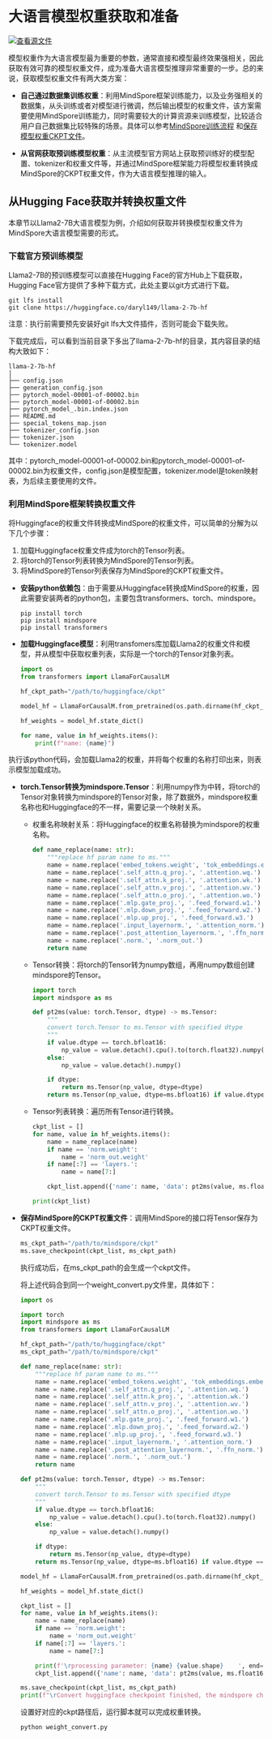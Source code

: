 # 大语言模型权重获取和准备

[![查看源文件](https://mindspore-website.obs.cn-north-4.myhuaweicloud.com/website-images/r2.4.0/resource/_static/logo_source.svg)](https://gitee.com/mindspore/docs/blob/r2.4.0/docs/mindspore/source_zh_cn/model_infer/ms_infer/weight_prepare.md)

模型权重作为大语言模型最为重要的参数，通常直接和模型最终效果强相关，因此获取有效可靠的模型权重文件，成为准备大语言模型推理非常重要的一步。总的来说，获取模型权重文件有两大类方案：

- **自己通过数据集训练权重**：利用MindSpore框架训练能力，以及业务强相关的数据集，从头训练或者对模型进行微调，然后输出模型的权重文件，该方案需要使用MindSpore训练能力，同时需要较大的计算资源来训练模型，比较适合用户自己数据集比较特殊的场景。具体可以参考[MindSpore训练流程](../../model_train/train_process/overview.md) 和[保存模型权重CKPT文件](https://www.mindspore.cn/docs/zh-CN/r2.4.0/api_python/mindspore/mindspore.save_checkpoint.html#mindspore.save_checkpoint)。

- **从官网获取预训练模型权重**：从主流模型官方网站上获取预训练好的模型配置、tokenizer和权重文件等，并通过MindSpore框架能力将模型权重转换成MindSpore的CKPT权重文件，作为大语言模型推理的输入。

## 从Hugging Face获取并转换权重文件

本章节以Llama2-7B大语言模型为例，介绍如何获取并转换模型权重文件为MindSpore大语言模型需要的形式。

### **下载官方预训练模型**

Llama2-7B的预训练模型可以直接在Hugging Face的官方Hub上下载获取，Hugging Face官方提供了多种下载方式，此处主要以git方式进行下载。

```shell
git lfs install
git clone https://huggingface.co/daryl149/llama-2-7b-hf
```

注意：执行前需要预先安装好git lfs大文件插件，否则可能会下载失败。

下载完成后，可以看到当前目录下多出了llama-2-7b-hf的目录，其内容目录的结构大致如下：

```shell
llama-2-7b-hf
│
├── config.json
├── generation_config.json
├── pytorch_model-00001-of-00002.bin
├── pytorch_model-00001-of-00002.bin
├── pytorch_model_.bin.index.json
├── README.md
├── special_tokens_map.json
├── tokenizer_config.json
├── tokenizer.json
└── tokenizer.model
```

其中：pytorch_model-00001-of-00002.bin和pytorch_model-00001-of-00002.bin为权重文件，config.json是模型配置，tokenizer.model是token映射表，为后续主要使用的文件。

### 利用MindSpore框架转换权重文件

将Huggingface的权重文件转换成MindSpore的权重文件，可以简单的分解为以下几个步骤：

1. 加载Huggingface权重文件成为torch的Tensor列表。
2. 将torch的Tensor列表转换为MindSpore的Tensor列表。
3. 将MindSpore的Tensor列表保存为MindSpore的CKPT权重文件。

- **安装python依赖包**：由于需要从Huggingface转换成MindSpore的权重，因此需要安装两者的python包，主要包含transformers、torch、mindspore。

    ```shell
    pip install torch
    pip install mindspore
    pip install transformers
    ```

- **加载Huggingface模型**：利用transfomers库加载Llama2的权重文件和模型，并从模型中获取权重列表，实际是一个torch的Tensor对象列表。

    ```python
    import os
    from transformers import LlamaForCausalLM

    hf_ckpt_path="/path/to/huggingface/ckpt"

    model_hf = LlamaForCausalM.from_pretrained(os.path.dirname(hf_ckpt_path))

    hf_weights = model_hf.state_dict()

    for name, value in hf_weights.items():
        print(f"name: {name}")
    ```

执行该python代码，会加载Llama2的权重，并将每个权重的名称打印出来，则表示模型加载成功。

- **torch.Tensor转换为mindspore.Tensor**：利用numpy作为中转，将torch的Tensor对象转换为mindspore的Tensor对象，除了数据外，mindspore权重名称也和Huggingface的不一样，需要记录一个映射关系。

    - 权重名称映射关系：将Huggingface的权重名称替换为mindspore的权重名称。

        ```python
        def name_replace(name: str):
            """replace hf param name to ms."""
            name = name.replace('embed_tokens.weight', 'tok_embeddings.embedding_weight')
            name = name.replace('.self_attn.q_proj.', '.attention.wq.')
            name = name.replace('.self_attn.k_proj.', '.attention.wk.')
            name = name.replace('.self_attn.v_proj.', '.attention.wv.')
            name = name.replace('.self_attn.o_proj.', '.attention.wo.')
            name = name.replace('.mlp.gate_proj.', '.feed_forward.w1.')
            name = name.replace('.mlp.down_proj.', '.feed_forward.w2.')
            name = name.replace('.mlp.up_proj.', '.feed_forward.w3.')
            name = name.replace('.input_layernorm.', '.attention_norm.')
            name = name.replace('.post_attention_layernorm.', '.ffn_norm.')
            name = name.replace('.norm.', '.norm_out.')
            return name
        ```

    - Tensor转换：将torch的Tensor转为numpy数组，再用numpy数组创建mindspore的Tensor。

        ```python
        import torch
        import mindspore as ms

        def pt2ms(value: torch.Tensor, dtype) -> ms.Tensor:
            """
            convert torch.Tensor to ms.Tensor with specified dtype
            """
            if value.dtype == torch.bfloat16:
                np_value = value.detach().cpu().to(torch.float32).numpy()
            else:
                np_value = value.detach().numpy()

            if dtype:
                return ms.Tensor(np_value, dtype=dtype)
            return ms.Tensor(np_value, dtype=ms.bfloat16) if value.dtype == torch.bfloat16 else ms.Tensor(np_value)
        ```

    - Tensor列表转换：遍历所有Tensor进行转换。

        ```python
        ckpt_list = []
        for name, value in hf_weights.items():
            name = name_replace(name)
            if name == 'norm.weight':
                name = 'norm_out.weight'
            if name[:7] == 'layers.':
                name = name[7:]

            ckpt_list.append({'name': name, 'data': pt2ms(value, ms.float16)})

        print(ckpt_list)
        ```

- **保存MindSpore的CKPT权重文件**：调用MindSpore的接口将Tensor保存为CKPT权重文件。

    ```python
    ms_ckpt_path="/path/to/mindspore/ckpt"
    ms.save_checkpoint(ckpt_list, ms_ckpt_path)
    ```

    执行成功后，在ms_ckpt_path的会生成一个ckpt文件。

    将上述代码合到同一个weight_convert.py文件里，具体如下：

    ```python
    import os

    import torch
    import mindspore as ms
    from transformers import LlamaForCausalLM

    hf_ckpt_path="/path/to/huggingface/ckpt"
    ms_ckpt_path="/path/to/mindspore/ckpt"

    def name_replace(name: str):
        """replace hf param name to ms."""
        name = name.replace('embed_tokens.weight', 'tok_embeddings.embedding_weight')
        name = name.replace('.self_attn.q_proj.', '.attention.wq.')
        name = name.replace('.self_attn.k_proj.', '.attention.wk.')
        name = name.replace('.self_attn.v_proj.', '.attention.wv.')
        name = name.replace('.self_attn.o_proj.', '.attention.wo.')
        name = name.replace('.mlp.gate_proj.', '.feed_forward.w1.')
        name = name.replace('.mlp.down_proj.', '.feed_forward.w2.')
        name = name.replace('.mlp.up_proj.', '.feed_forward.w3.')
        name = name.replace('.input_layernorm.', '.attention_norm.')
        name = name.replace('.post_attention_layernorm.', '.ffn_norm.')
        name = name.replace('.norm.', '.norm_out.')
        return name

    def pt2ms(value: torch.Tensor, dtype) -> ms.Tensor:
        """
        convert torch.Tensor to ms.Tensor with specified dtype
        """
        if value.dtype == torch.bfloat16:
            np_value = value.detach().cpu().to(torch.float32).numpy()
        else:
            np_value = value.detach().numpy()

        if dtype:
            return ms.Tensor(np_value, dtype=dtype)
        return ms.Tensor(np_value, dtype=ms.bfloat16) if value.dtype == torch.bfloat16 else ms.Tensor(np_value)

    model_hf = LlamaForCausalM.from_pretrained(os.path.dirname(hf_ckpt_path))

    hf_weights = model_hf.state_dict()

    ckpt_list = []
    for name, value in hf_weights.items():
        name = name_replace(name)
        if name == 'norm.weight':
            name = 'norm_out.weight'
        if name[:7] == 'layers.':
            name = name[7:]

        print(f'\rprocessing parameter: {name} {value.shape}    ', end='', flush=True)
        ckpt_list.append({'name': name, 'data': pt2ms(value, ms.float16)})

    ms.save_checkpoint(ckpt_list, ms_ckpt_path)
    print(f"\rConvert huggingface checkpoint finished, the mindspore checkpoint is save in '{ms_ckpt_path}'.", flush=True)
    ```

    设置好对应的ckpt路径后，运行脚本就可以完成权重转换。

    ```shell
    python weight_convert.py
    ```

